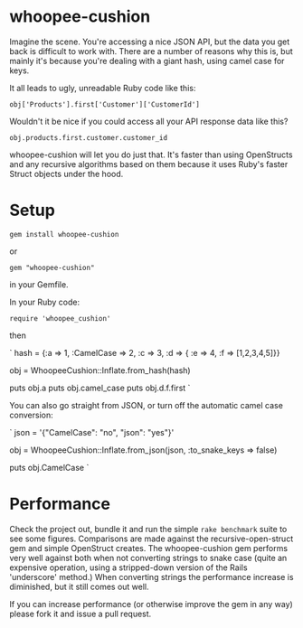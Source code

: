 whoopee-cushion
===============

Imagine the scene. You're accessing a nice JSON API, but the data you get back is difficult to work with. There are a
number of reasons why this is, but mainly it's because you're dealing with a giant hash, using camel case for keys.

It all leads to ugly, unreadable Ruby code like this:

`obj['Products'].first['Customer']['CustomerId']`

Wouldn't it be nice if you could access all your API response data like this?

`obj.products.first.customer.customer_id`

whoopee-cushion will let you do just that. It's faster than using OpenStructs and any recursive algorithms based on them
because it uses Ruby's faster Struct objects under the hood.

Setup
=====

`
gem install whoopee-cushion
`

or

`
gem "whoopee-cushion"
`

in your Gemfile.

In your Ruby code:

`
require 'whoopee_cushion'
`

then

`
hash = {:a => 1, :CamelCase => 2, :c => 3, :d => { :e => 4, :f => [1,2,3,4,5]}}

obj = WhoopeeCushion::Inflate.from_hash(hash)

puts obj.a
puts obj.camel_case
puts obj.d.f.first
`

You can also go straight from JSON, or turn off the automatic camel case conversion:

`
json = '{"CamelCase": "no", "json": "yes"}'

obj = WhoopeeCushion::Inflate.from_json(json, :to_snake_keys => false)

puts obj.CamelCase
`

Performance
===========

Check the project out, bundle it and run the simple `rake benchmark` suite to see some figures. Comparisons are made
against the recursive-open-struct gem and simple OpenStruct creates. The whoopee-cushion gem performs very well against
both when not converting strings to snake case (quite an expensive operation, using a stripped-down version of the
Rails 'underscore' method.) When converting strings the performance increase is diminished, but it still comes out well.

If you can increase performance (or otherwise improve the gem in any way) please fork it and issue a pull request.
